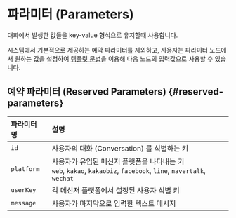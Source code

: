 # 파라미터 (Parameters)

대화에서 발생한 값들을 key-value 형식으로 유지할때 사용합니다.

시스템에서 기본적으로 제공하는 예약 파라미터를 제외하고, 사용자는 파라미터 노드에서 원하는 값을 설정하여 [템플릿 문법](/chapter1/c790-c720-b86d-ac8c-bd07-c124-acc4-d558-ae3028-flow-editor/b178-b4dc/d15c-d50c-b9bf-bb38-bc95-template-syntax.md)을 이용해 다음 노드의 입력값으로 사용할 수 있습니다.

## 예약 파라미터 (Reserved Parameters) {#reserved-parameters}

| 파라미터 명 | 설명 |
| :--- | :--- |
| `id` | 사용자의 대화 (Conversation) 를 식별하는 키 |
| `platform` | 사용자가 유입된 메신저 플랫폼을 나타내는 키<br>`web`, `kakao`, `kakaobiz`, `facebook`, `line`, `navertalk`, `wechat` |
| `userKey` | 각 메신저 플랫폼에서 설정된 사용자 식별 키 |
| `message` | 사용자가 마지막으로 입력한 텍스트 메시지 |
